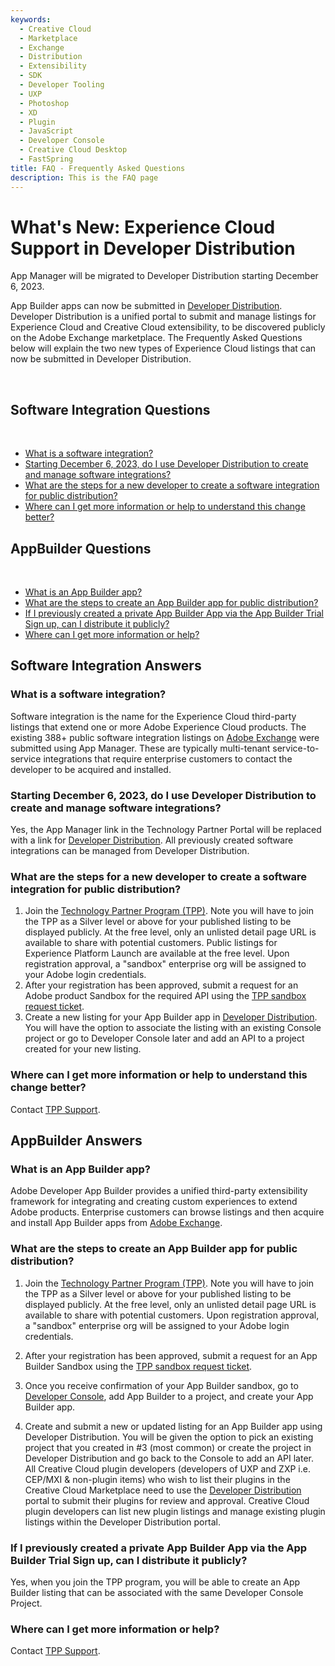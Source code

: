 ```yaml
---
keywords:
  - Creative Cloud
  - Marketplace
  - Exchange
  - Distribution
  - Extensibility
  - SDK
  - Developer Tooling
  - UXP
  - Photoshop
  - XD
  - Plugin
  - JavaScript
  - Developer Console
  - Creative Cloud Desktop
  - FastSpring
title: FAQ - Frequently Asked Questions
description: This is the FAQ page
---
```


<Hero slots="heading, text" background="rgb(141, 52, 78)"/>

# What's New: Experience Cloud Support in Developer Distribution

App Manager will be migrated to Developer Distribution starting December 6, 2023.

App Builder apps can now be submitted in [Developer Distribution](/distribute). Developer Distribution is a unified portal to submit and manage listings for Experience Cloud and Creative Cloud extensibility, to be discovered publicly on the Adobe Exchange marketplace. The Frequently Asked Questions below will explain the two new types of Experience Cloud listings that can now be submitted in Developer Distribution.

<br/>

## Software Integration Questions

<br/>

- [What is a software integration?](#what-is-a-software-integration)
- [Starting December 6, 2023, do I use Developer Distribution to create and manage software integrations?](#starting-december-6-2023-do-i-use-developer-distribution-to-create-and-manage-software-integrations)
- [What are the steps for a new developer to create a software integration for public distribution?](#what-are-the-steps-for-a-new-developer-to-create-a-software-integration-for-public-distribution)
- [Where can I get more information or help to understand this change better?](#where-can-i-get-more-information-or-help-to-understand-this-change-better)

## AppBuilder Questions

<br/>

- [What is an App Builder app?](#what-is-an-app-builder-app)
- [What are the steps to create an App Builder app for public distribution?](#what-are-the-steps-to-create-an-app-builder-app-for-public-distribution)
- [If I previously created a private App Builder App via the App Builder Trial Sign up, can I distribute it publicly?](#if-i-previously-created-a-private-app-builder-app-via-the-app-builder-trial-sign-up-can-i-distribute-it-publicly)
- [Where can I get more information or help?](#where-can-i-get-more-information-or-help)

## Software Integration Answers

### What is a software integration?

Software integration is the name for the Experience Cloud third-party listings that extend one or more Adobe Experience Cloud products.  The existing 388+ public software integration listings on [Adobe Exchange](https://exchange.adobe.com/apps/browse/ec) were submitted using App Manager. These are typically multi-tenant service-to-service integrations that require enterprise customers to contact the developer to be acquired and installed.

### Starting December 6, 2023, do I use Developer Distribution to create and manage software integrations?

Yes, the App Manager link in the Technology Partner Portal will be replaced with a link for [Developer Distribution](https://developer.adobe.com/developer-distribution). All previously created software integrations can be managed from Developer Distribution.

### What are the steps for a new developer to create a software integration for public distribution?

1.	Join the [Technology Partner Program (TPP)](https://partners.adobe.com/technologyprogram/experiencecloud.html). Note you will have to join the TPP as a Silver level or above for your published listing to be displayed publicly. At the free level, only an unlisted detail page URL is available to share with potential customers. Public listings for Experience Platform Launch are available at the free level. Upon registration approval, a "sandbox" enterprise org will be assigned to your Adobe login credentials.
2.	After your registration has been approved, submit a request for an Adobe product Sandbox for the required API using the [TPP sandbox request ticket](https://adobeexchangeec.zendesk.com/hc/en-us/requests/new?ticket_form_id=20885197390989).
3.	Create a new listing for your App Builder app in [Developer Distribution](https://developer.adobe.com/developer-distribution). You will have the option to associate the listing with an existing Console project or go to Developer Console later and add an API to a project created for your new listing.

### Where can I get more information or help to understand this change better?

Contact [TPP Support](https://adobeexchangeec.zendesk.com/hc/en-us/requests/new).

## AppBuilder Answers

### What is an App Builder app?

Adobe Developer App Builder provides a unified third-party extensibility framework for integrating and creating custom experiences to extend Adobe products. Enterprise customers can browse listings and then acquire and install App Builder apps from [Adobe Exchange](https://exchange.adobe.com/apps/browse/ec).

### What are the steps to create an App Builder app for public distribution?

1. Join the [Technology Partner Program (TPP)](https://partners.adobe.com/technologyprogram/experiencecloud.html). Note you will have to join the TPP as a Silver level or above for your published listing to be displayed publicly. At the free level, only an unlisted detail page URL is available to share with potential customers. Upon registration approval, a "sandbox" enterprise org will be assigned to your Adobe login credentials.​

2. After your registration has been approved, submit a request for an App Builder Sandbox using the [TPP sandbox request ticket](https://adobeexchangeec.zendesk.com/hc/en-us/requests/new?ticket_form_id=20885197390989).

3. Once you receive confirmation of your App Builder sandbox, go to [Developer Console](https://developer.adobe.com/developer-console/), add  App Builder to a project, and create your App Builder app.​

4. Create and submit a new or updated listing for an App Builder app using Developer Distribution. You will be given the option to pick an existing project that you created in #3 (most common) or create the project in Developer Distribution and go back to the Console to add an API later.​
All Creative Cloud plugin developers (developers of UXP and ZXP i.e. CEP/MXI & non-plugin items) who wish to list their plugins in the Creative Cloud Marketplace need to use the [Developer Distribution](https://developer.adobe.com/distribute/home) portal to submit their plugins for review and approval. Creative Cloud plugin developers can list new plugin listings and manage existing plugin listings within the Developer Distribution portal.

### If I previously created a private App Builder App via the App Builder Trial Sign up, can I distribute it publicly?

Yes, when you join the TPP program, you will be able to create an App Builder listing that can be associated with the same Developer Console Project.

### Where can I get more information or help?

Contact [TPP Support](https://adobeexchangeec.zendesk.com/hc/en-us/requests/new).
